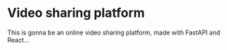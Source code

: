 # Video sharing platform

This is gonna be an online video sharing platform, made with FastAPI and React...
